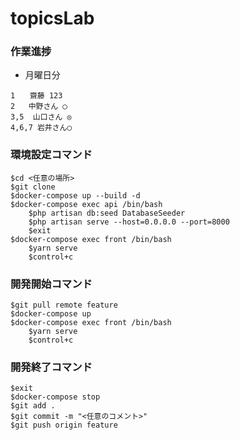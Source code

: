 # topicsLab
### 作業進捗
* 月曜日分
```
1　　齋藤 123
2	中野さん ◯
3,5	 山口さん ◎
4,6,7 岩井さん◯
```
### 環境設定コマンド
```
$cd <任意の場所>
$git clone 
$docker-compose up --build -d
$docker-compose exec api /bin/bash
    $php artisan db:seed DatabaseSeeder
    $php artisan serve --host=0.0.0.0 --port=8000
    $exit
$docker-compose exec front /bin/bash
    $yarn serve
    $control+c
```
### 開発開始コマンド
```
$git pull remote feature
$docker-compose up
$docker-compose exec front /bin/bash
    $yarn serve
    $control+c
```
### 開発終了コマンド
```
$exit
$docker-compose stop
$git add .
$git commit -m "<任意のコメント>"
$git push origin feature
```